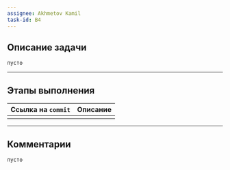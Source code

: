 ```yaml
---
assignee: Akhmetov Kamil
task-id: B4
---
```

## **Описание задачи**

`пусто`

---
## **Этапы выполнения**

| Ссылка на `commit` | Описание |
| ------------------ | -------- |
|                    |          |

---
## **Комментарии**

`пусто`